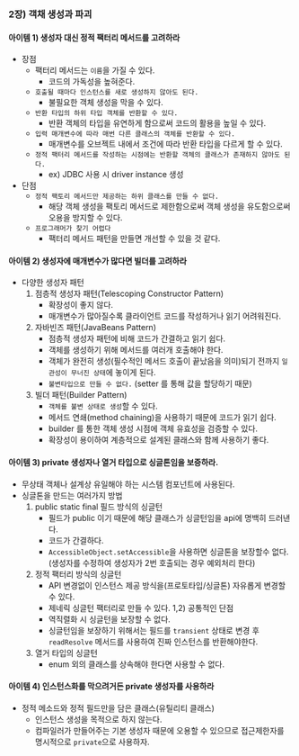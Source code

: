 ### 2장) 객채 생성과 파괴
#### 아이템 1) 생성자 대신 정적 팩터리 메서드를 고려하라
- 장점
  - 팩터리 메서드는 `이름`을 가질 수 있다. 
    - 코드의 가독성을 높혀준다.
  - `호출될 때마다 인스턴스를 새로 생성하지 않아도 된다.`
    - 불필요한 객체 생성을 막을 수 있다. 
  - `반환 타입의 하위 타입 객체를 반환할 수 있다.` 
    - 반환 객체의 타입을 유연하게 함으로써 코드의 활용을 높일 수 있다.
  - `입력 매개변수에 따라 매번 다른 클래스의 객체를 반환할 수 있다.` 
     - 매개변수를 오브젝트 내에서 조건에 따라 반환 타입을 다르게 할 수 있다.
  - `정적 팩터리 메서드를 작성하는 시점에는 반환할 객체의 클래스가 존재하지 않아도 된다.`
    - ex) JDBC 사용 시 driver instance 생성
- 단점 
  - `정적 팩토리 메서드만 제공하는 하위 클래스를 만들 수 없다.`
    - 해당 객체 생성을 팩토리 메서드로 제한함으로써 객체 생성을 유도함으로써 오용을 방지할 수 있다. 
  - `프로그래머가 찾기 어렵다`
    - 팩터리 메서드 패턴을 만들면 개선할 수 있을 것 같다.
 
  
#### 아이템 2) 생성자에 매개변수가 많다면 빌더를 고려하라
- 다양한 생성자 패턴 
   1) 점층적 생성자 패턴(Telescoping Constructor Pattern)
       - 확장성이 좋지 않다.
       - 매개변수가 많아질수록 클라이언트 코드를 작성하거나 읽기 어려워진다.
   2) 자바빈즈 패턴(JavaBeans Pattern)
       - 점층적 생성자 패턴에 비해 코드가 간결하고 읽기 쉽다.
       - 객체를 생성하기 위해 메서드를 여러개 호출해야 한다.
       - 객체가 완전히 생성(필수적인 메서드 호출이 끝났음을 의미)되기 전까지 `일관성이 무너진 상태`에 놓이게 된다.
       - `불변타입으로 만들 수 없다.` (setter 를 통해 값을 할당하기 때문)
   3) 빌더 패턴(Builder Pattern)
       - `객체를 불변 상태로 생성`할 수 있다.
       - 메서드 연쇄(method chaining)을 사용하기 때문에 코드가 읽기 쉽다.
       - builder 를 통한 객체 생성 시점에 객체 유효성을 검증할 수 있다.
       - 확장성이 용이하여 계층적으로 설계된 클래스와 함께 사용하기 좋다.
 

#### 아이템 3) private 생성자나 열거 타입으로 싱글톤임을 보증하라.
- 무상태 객체나 설계상 유일해야 하는 시스템 컴포넌트에 사용된다.
- 싱글톤을 만드는 여러가지 방법
   1) public static final 필드 방식의 싱글턴
       - 필드가 public 이기 때문에 해당 클래스가 싱글턴임을 api에 명백히 드러낸다.
       - 코드가 간결하다.
       - `AccessibleObject.setAccessible`을 사용하면 싱글톤을 보장할수 없다. (생성자를 수정하여 생성자가 2번 호출되는 경우 예외처리 한다)
   2) 정적 팩터리 방식의 싱글턴
       - API 변경없이 인스턴스 제공 방식을(프로토타입/싱글톤) 자유롭게 변경할 수 있다. 
       - 제네릭 싱글턴 팩터리로 만들 수 있다.
   1,2) 공통적인 단점 
       - 역직렬화 시 싱글턴을 보장할 수 없다.
       - 싱글턴임을 보장하기 위해서는 필드를 `transient` 상태로 변경 후 `readResolve` 메서드를 사용하여 진짜 인스턴스를 반환해야한다.
   3) 열거 타입의 싱글턴 
       - enum 외의 클래스를 상속해야 한다면 사용할 수 없다. 

#### 아이템 4) 인스턴스화를 막으려거든 private 생성자를 사용하라
- 정적 메소드와 정적 필드만을 담은 클래스(유틸리티 클래스)
  - 인스턴스 생성을 목적으로 하지 않는다.
  - 컴파일러가 만들어주는 기본 생성자 때문에 오용할 수 있으므로 접근제한자를 명시적으로 `private`으로 사용하자.
 
 

